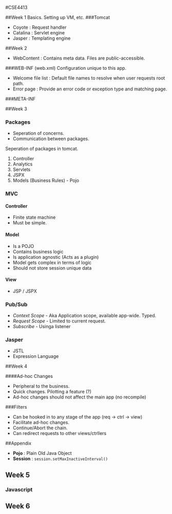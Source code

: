 #CSE4413

##Week 1
Basics. Setting up VM, etc.
###Tomcat
- Coyote : Request handler
- Catalina : Servlet engine
- Jasper : Templating engine

##Week 2
- WebContent : Contains meta data. Files are public-accessible.

###WEB-INF (web.xml)
Configuration unique to this app. 

- Welcome file list : Default file names to resolve when user requests root path.
- Error page : Provide an error code or exception type and matching page.

###META-INF

##Week 3
### Packages
- Seperation of concerns.
- Communication between packages.

Seperation of packages in tomcat.

1. Controller
2. Analytics
3. Servlets
4. JSPX
5. Models (Business Rules) - Pojo 
		
### MVC

#### Controller
- Finite state machine
- Must be simple.

#### Model
- Is a POJO
- Contains business logic
- Is application agnostic (Acts as a plugin)
- Model gets complex in terms of logic 
- Should not store session unique data

#### View
- JSP / JSPX

### Pub/Sub
- *Context Scope* - Aka Application scope, available app-wide. Typed.
- *Request Scope* - Limited to current request.
- *Subscribe* - Usinga listener

### Jasper
- JSTL
- Expression Language

##Week 4

####Ad-hoc Changes
- Peripheral to the business.
- Quick changes. Pilotting a feature (?)
- Ad-hoc changes should not affect the main app (no recompile)


###Filters
- Can be hooked in to any stage of the app (req -> ctrl -> view)
- Facilitate ad-hoc changes. 
- Continue/Abort the chain.
- Can redirect requests to other views/ctrllers


##Appendix
- **Pojo** : Plain Old Java Object
- **Session** : `session.setMaxInactiveInterval()`

## Week 5

### Javascript

## Week 6

